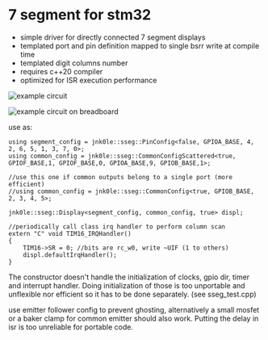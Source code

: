 # 7 segment for stm32

- simple driver for directly connected 7 segment displays
- templated port and pin definition mapped to single bsrr write at compile time
- templated digit columns number
- requires c++20 compiler
- optimized for ISR execution performance

![example circuit](example_circuit.png "example emiter follower config")

![example circuit on breadboard](img.jpg)

use as:

```
using segment_config = jnk0le::sseg::PinConfig<false, GPIOA_BASE, 4, 2, 6, 5, 1, 3, 7, 0>;
using common_config = jnk0le::sseg::CommonConfigScattered<true, GPIOF_BASE,1, GPIOF_BASE,0, GPIOA_BASE,9, GPIOB_BASE,1>;

//use this one if common outputs belong to a single port (more efficient)
//using common_config = jnk0le::sseg::CommonConfig<true, GPIOB_BASE, 2, 3, 4, 5>;

jnk0le::sseg::Display<segment_config, common_config, true> displ;

//periodically call class irq handler to perform column scan
extern "C" void TIM16_IRQHandler()
{
	TIM16->SR = 0; //bits are rc_w0, write ~UIF (1 to others)
	displ.defaultIrqHandler();
}
```

The constructor doesn't handle the initialization of clocks, gpio dir, timer and interrupt handler.
Doing initialization of those is too unportable and unflexible nor efficient so it has to be done separately. (see sseg_test.cpp)


use emitter follower config to prevent ghosting, alternatively a small mosfet or a baker clamp for common emitter should also work.
Putting the delay in isr is too unreliable for portable code.
